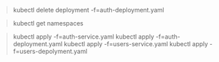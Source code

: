 > kubectl delete deployment -f=auth-deployment.yaml

> kubectl get namespaces

> kubectl apply -f=auth-service.yaml
> kubectl apply -f=auth-deployment.yaml
> kubectl apply -f=users-service.yaml
> kubectl apply -f=users-depolyment.yaml


